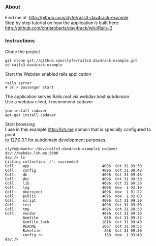 ### About

Find me at: http://github.com/clyfe/rails3-dav4rack-example  
Step by step tutorial on how the application is built here: http://github.com/chrisroberts/dav4rack/wiki/Rails-3  

### Instructions

Clone the project

    git clone git://github.com/clyfe/rails3-dav4rack-example.git
    cd rails3-dav4rack-example

Start the Webdav enabled rails application

    rails server
    # or > passenger start

The application serves Rails.root via webdav.host subdomain  
Use a webdav client, I recommend cadaver  

    yum install cadaver
    apt-get install cadaver

Start browsing  
I use in this example http://lvh.me domain that is specially configured to point  
to 127.0.0.1 for subdomain development purposes.  

    clyfe@ubuntu:~/dev/rails3-dav4rack-example$ cadaver dav://webdav.lvh.me:3000
    dav:/> ls
    Listing collection `/': succeeded.
    Coll:   app                                 4096  Oct 31 09:30
    Coll:   config                              4096  Oct 31 09:48
    Coll:   db                                  4096  Oct 31 09:46
    Coll:   doc                                 4096  Oct 31 09:30
    Coll:   lib                                 4096  Oct 31 09:30
    Coll:   log                                 4096  Nov  1 03:19
    Coll:   nbproject                           4096  Nov  1 01:22
    Coll:   public                              4096  Nov  1 02:00
    Coll:   script                              4096  Oct 31 09:30
    Coll:   test                                4096  Oct 31 09:30
    Coll:   tmp                                 4096  Oct 31 09:30
    Coll:   vendor                              4096  Oct 31 09:30
            Gemfile                              680  Oct 31 09:32
            Gemfile.lock                        1816  Oct 31 09:40
            README                              1667  Oct 31 09:53
            Rakefile                             268  Oct 31 09:30
            config.ru                            158  Nov  1 03:40
    dav:/>

